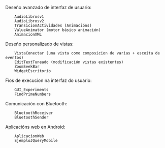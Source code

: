Deseño avanzado de interfaz de usuario:

    	AudioLibrosv1
    	AudioLibrosv2
    	TransicionActividades (Animacións)
    	ValueAnimator (motor básico animación)
    	AnimacionXML

Deseño personalizado de vistas:

    	VistaConectar (una vista como composicion de varias + escoita de eventos)
    	EditTextTuneado (modificación vistas existentes)
    	ZoomSeekBar
    	WidgetEscritorio

Fíos de execucion na interfaz do usuario:

    	GUI_Experiments
    	FindPrimeNumbers

Comunicación con Bluetooth:

    	BluetoothReceiver
    	BluetoothSender

Aplicacións web en Android:

    	AplicacionWeb
    	EjemploJQueryMobile
